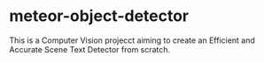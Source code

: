 # meteor-object-detector

This is a Computer Vision projecct aiming to create an Efficient and Accurate Scene Text Detector from scratch.

    

  

  
 

  
  

  

 
  


 
   

